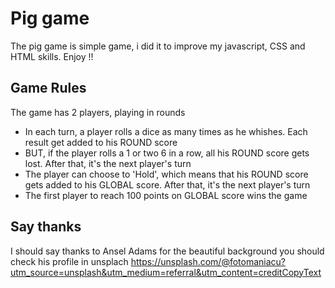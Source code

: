 # Pig game 

The pig game is simple game, i did it to improve my javascript, CSS and HTML skills.
Enjoy !!

## Game Rules
The game has 2 players, playing in rounds

- In each turn, a player rolls a dice as many times as he whishes. Each result get added to his ROUND score
- BUT, if the player rolls a 1 or  two 6 in a row, all his ROUND score gets lost. After that, it's the next player's turn
- The player can choose to 'Hold', which means that his ROUND score gets added to his GLOBAL score. After that, it's the next player's turn
- The first player to reach 100 points on GLOBAL score wins the game

## Say thanks
I should say thanks to Ansel Adams for the beautiful background you should check his profile in unsplach 
https://unsplash.com/@fotomaniacu?utm_source=unsplash&utm_medium=referral&utm_content=creditCopyText



